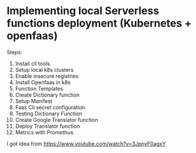# Implementing local Serverless functions deployment (Kubernetes + openfaas)

Steps:

1. Install cli tools
2. Setup local k8s clusters
3. Enable insecure registries
4. Install Openfaas in k8s
5. Function Templates
6. Create Dictionary function
7. Setup Manifest
8. Faas Cli secret configuration
9. Testing Dictionary Function
10. Create Google Translator function
11. Deploy Translator function
12. Metrics with Promethus.


I got idea from https://www.youtube.com/watch?v=3JpnyF0agxY


